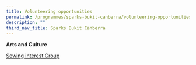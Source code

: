 ```yaml
---
title: Volunteering opportunities
permalink: /programmes/sparks-bukit-canberra/volunteering-opportunities/
description: ""
third_nav_title: Sparks Bukit Canberra
---
```

**Arts and Culture**

[Sewing interest Group](/programmes/sparks-bukit-canberra/sewing-interest-group/)